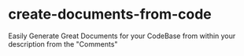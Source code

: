 # create-documents-from-code
Easily Generate Great Documents for your CodeBase from within your description from the "Comments"
